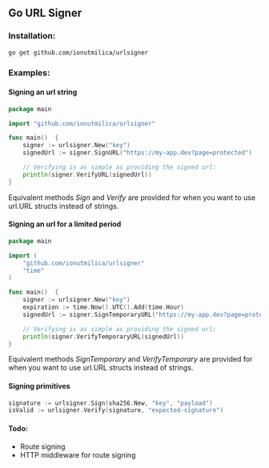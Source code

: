 ## Go URL Signer

### Installation:

```bash
go get github.com/ionutmilica/urlsigner
```

### Examples:

#### Signing an url string
```go
package main

import "github.com/ionutmilica/urlsigner"

func main()  {
    signer := urlsigner.New("key")
    signedUrl := signer.SignURL("https://my-app.dev?page=protected")

    // Verifying is as simple as providing the signed url:
    println(signer.VerifyURL(signedUrl))
}
```
Equivalent methods *Sign* and *Verify* are provided for when you want to use url.URL structs instead of strings.

#### Signing an url for a limited period
```go
package main

import (
	"github.com/ionutmilica/urlsigner"
	"time"
)

func main()  {
    signer := urlsigner.New("key")
    expiration := time.Now().UTC().Add(time.Hour)
    signedUrl := signer.SignTemporaryURL("https://my-app.dev?page=protected", expiration)

    // Verifying is as simple as providing the signed url:
    println(signer.VerifyTemporaryURL(signedUrl))
}
```

Equivalent methods *SignTemporary* and *VerifyTemporary* are provided for when you want to use url.URL structs instead of strings.


#### Signing primitives
```go
signature := urlsigner.Sign(sha256.New, "key", "payload")
isValid := urlsigner.Verify(signature, "expected-signature")
```

#### Todo:
- Route signing
- HTTP middleware for route signing

